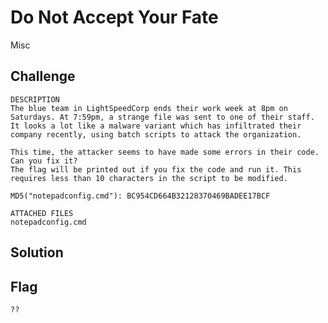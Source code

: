 # Do Not Accept Your Fate
Misc

## Challenge 

	DESCRIPTION
	The blue team in LightSpeedCorp ends their work week at 8pm on Saturdays. At 7:59pm, a strange file was sent to one of their staff. It looks a lot like a malware variant which has infiltrated their company recently, using batch scripts to attack the organization.

	This time, the attacker seems to have made some errors in their code. Can you fix it?
	The flag will be printed out if you fix the code and run it. This requires less than 10 characters in the script to be modified.

	MD5("notepadconfig.cmd"): BC954CD664B32128370469BADEE17BCF

	ATTACHED FILES
	notepadconfig.cmd

## Solution


## Flag

	??